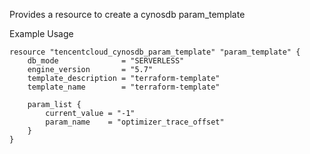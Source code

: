 Provides a resource to create a cynosdb param_template

Example Usage

```hcl
resource "tencentcloud_cynosdb_param_template" "param_template" {
    db_mode              = "SERVERLESS"
    engine_version       = "5.7"
    template_description = "terraform-template"
    template_name        = "terraform-template"

    param_list {
        current_value = "-1"
        param_name    = "optimizer_trace_offset"
    }
}
```